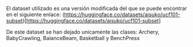 El dataset utilizado es una versión modificada del que se puede encontrar en el siguiente enlace: (https://huggingface.co/datasets/aisuko/ucf101-subset)[https://huggingface.co/datasets/aisuko/ucf101-subset]

De este dataset se han dejado unicamente las clases: Archery, BabyCrawling, BalanceBeam, Basketball y BenchPress
